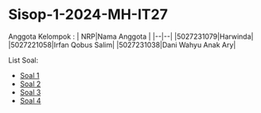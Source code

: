 # Sisop-1-2024-MH-IT27
Anggota Kelompok :
|  NRP|Nama Anggota  |
|--|--|
|5027231079|Harwinda|
|5027221058|Irfan Qobus Salim|
|5027231038|Dani Wahyu Anak Ary|

List Soal:

 - [Soal 1](https://github.com/irfanqs/Sisop-2-2024-MH-IT27/tree/main#soal_1)
 - [Soal 2](https://github.com/irfanqs/Sisop-2-2024-MH-IT27/tree/main#soal_2)
 - [Soal 3](https://github.com/irfanqs/Sisop-2-2024-MH-IT27/tree/main#soal_3)
 - [Soal 4](https://github.com/irfanqs/Sisop-2-2024-MH-IT27/tree/main#soal_4)
